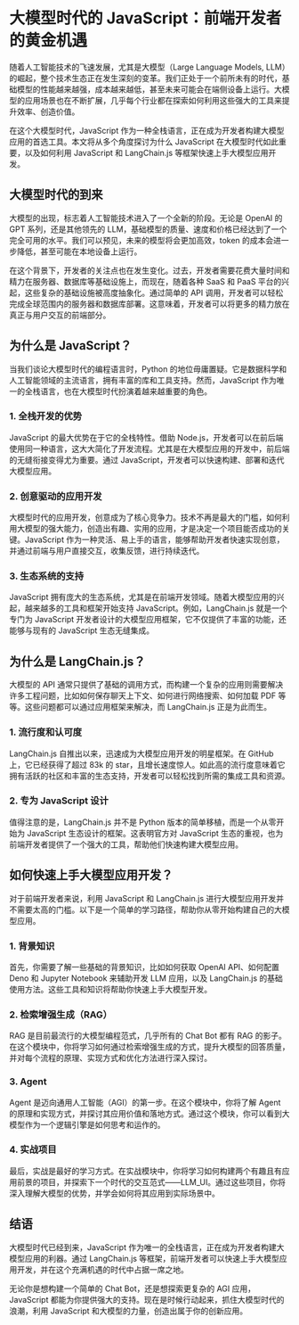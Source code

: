 # 大模型时代的 JavaScript：前端开发者的黄金机遇

随着人工智能技术的飞速发展，尤其是大模型（Large Language Models, LLM）的崛起，整个技术生态正在发生深刻的变革。我们正处于一个前所未有的时代，基础模型的性能越来越强，成本越来越低，甚至未来可能会在端侧设备上运行。大模型的应用场景也在不断扩展，几乎每个行业都在探索如何利用这些强大的工具来提升效率、创造价值。

在这个大模型时代，JavaScript 作为一种全栈语言，正在成为开发者构建大模型应用的首选工具。本文将从多个角度探讨为什么 JavaScript 在大模型时代如此重要，以及如何利用 JavaScript 和 LangChain.js 等框架快速上手大模型应用开发。

## 大模型时代的到来

大模型的出现，标志着人工智能技术进入了一个全新的阶段。无论是 OpenAI 的 GPT 系列，还是其他领先的 LLM，基础模型的质量、速度和价格已经达到了一个完全可用的水平。我们可以预见，未来的模型将会更加高效，token 的成本会进一步降低，甚至可能在本地设备上运行。

在这个背景下，开发者的关注点也在发生变化。过去，开发者需要花费大量时间和精力在服务器、数据库等基础设施上，而现在，随着各种 SaaS 和 PaaS 平台的兴起，这些复杂的基础设施被高度抽象化。通过简单的 API 调用，开发者可以轻松完成全球范围内的服务器和数据库部署。这意味着，开发者可以将更多的精力放在真正与用户交互的前端部分。

## 为什么是 JavaScript？

当我们谈论大模型时代的编程语言时，Python 的地位毋庸置疑。它是数据科学和人工智能领域的主流语言，拥有丰富的库和工具支持。然而，JavaScript 作为唯一的全栈语言，也在大模型时代扮演着越来越重要的角色。

### 1. 全栈开发的优势

JavaScript 的最大优势在于它的全栈特性。借助 Node.js，开发者可以在前后端使用同一种语言，这大大简化了开发流程。尤其是在大模型应用的开发中，前后端的无缝衔接变得尤为重要。通过 JavaScript，开发者可以快速构建、部署和迭代大模型应用。

### 2. 创意驱动的应用开发

大模型时代的应用开发，创意成为了核心竞争力。技术不再是最大的门槛，如何利用大模型的强大能力，创造出有趣、实用的应用，才是决定一个项目能否成功的关键。JavaScript 作为一种灵活、易上手的语言，能够帮助开发者快速实现创意，并通过前端与用户直接交互，收集反馈，进行持续迭代。

### 3. 生态系统的支持

JavaScript 拥有庞大的生态系统，尤其是在前端开发领域。随着大模型应用的兴起，越来越多的工具和框架开始支持 JavaScript。例如，LangChain.js 就是一个专门为 JavaScript 开发者设计的大模型应用框架，它不仅提供了丰富的功能，还能够与现有的 JavaScript 生态无缝集成。

## 为什么是 LangChain.js？

大模型的 API 通常只提供了基础的调用方式，而构建一个复杂的应用则需要解决许多工程问题，比如如何保存聊天上下文、如何进行网络搜索、如何加载 PDF 等等。这些问题都可以通过应用框架来解决，而 LangChain.js 正是为此而生。

### 1. 流行度和认可度

LangChain.js 自推出以来，迅速成为大模型应用开发的明星框架。在 GitHub 上，它已经获得了超过 83k 的 star，且增长速度惊人。如此高的流行度意味着它拥有活跃的社区和丰富的生态支持，开发者可以轻松找到所需的集成工具和资源。

### 2. 专为 JavaScript 设计

值得注意的是，LangChain.js 并不是 Python 版本的简单移植，而是一个从零开始为 JavaScript 生态设计的框架。这表明官方对 JavaScript 生态的重视，也为前端开发者提供了一个强大的工具，帮助他们快速构建大模型应用。

## 如何快速上手大模型应用开发？

对于前端开发者来说，利用 JavaScript 和 LangChain.js 进行大模型应用开发并不需要太高的门槛。以下是一个简单的学习路径，帮助你从零开始构建自己的大模型应用。

### 1. 背景知识

首先，你需要了解一些基础的背景知识，比如如何获取 OpenAI API、如何配置 Deno 和 Jupyter Notebook 来辅助开发 LLM 应用，以及 LangChain.js 的基础使用方法。这些工具和知识将帮助你快速上手大模型开发。

### 2. 检索增强生成（RAG）

RAG 是目前最流行的大模型编程范式，几乎所有的 Chat Bot 都有 RAG 的影子。在这个模块中，你将学习如何通过检索增强生成的方式，提升大模型的回答质量，并对每个流程的原理、实现方式和优化方法进行深入探讨。

### 3. Agent

Agent 是迈向通用人工智能（AGI）的第一步。在这个模块中，你将了解 Agent 的原理和实现方式，并探讨其应用价值和落地方式。通过这个模块，你可以看到大模型作为一个逻辑引擎是如何思考和运作的。

### 4. 实战项目

最后，实战是最好的学习方式。在实战模块中，你将学习如何构建两个有趣且有应用前景的项目，并探索下一个时代的交互范式——LLM_UI。通过这些项目，你将深入理解大模型的优势，并学会如何将其应用到实际场景中。

## 结语

大模型时代已经到来，JavaScript 作为唯一的全栈语言，正在成为开发者构建大模型应用的利器。通过 LangChain.js 等框架，前端开发者可以快速上手大模型应用开发，并在这个充满机遇的时代中占据一席之地。

无论你是想构建一个简单的 Chat Bot，还是想探索更复杂的 AGI 应用，JavaScript 都能为你提供强大的支持。现在是时候行动起来，抓住大模型时代的浪潮，利用 JavaScript 和大模型的力量，创造出属于你的创新应用。
